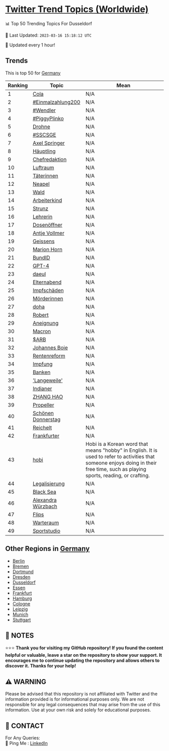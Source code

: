[Twitter Trend Topics (Worldwide)](https://github.com/ErcinDedeoglu/Twitter-Trend-Topics)
==========


📊 Top 50 Trending Topics For Dusseldorf

📆 Last Updated: `2023-03-16 15:18:12 UTC`

🔧 Updated every 1 hour!


## Trends

This is top 50 for [Germany](</Germany>)

| Ranking | Topic | Mean |
| ------- | ------------ | ------------ |
| 1 | [Cola](http://twitter.com/search?q=Cola) | N/A |
| 2 | [#Einmalzahlung200](http://twitter.com/search?q=%23Einmalzahlung200) | N/A |
| 3 | [#Wendler](http://twitter.com/search?q=%23Wendler) | N/A |
| 4 | [#PiggyPlinko](http://twitter.com/search?q=%23PiggyPlinko) | N/A |
| 5 | [Drohne](http://twitter.com/search?q=Drohne) | N/A |
| 6 | [#SSCSGE](http://twitter.com/search?q=%23SSCSGE) | N/A |
| 7 | [Axel Springer](http://twitter.com/search?q=Axel+Springer) | N/A |
| 8 | [Häuptling](http://twitter.com/search?q=H%c3%a4uptling) | N/A |
| 9 | [Chefredaktion](http://twitter.com/search?q=Chefredaktion) | N/A |
| 10 | [Luftraum](http://twitter.com/search?q=Luftraum) | N/A |
| 11 | [Täterinnen](http://twitter.com/search?q=T%c3%a4terinnen) | N/A |
| 12 | [Neapel](http://twitter.com/search?q=Neapel) | N/A |
| 13 | [Wald](http://twitter.com/search?q=Wald) | N/A |
| 14 | [Arbeiterkind](http://twitter.com/search?q=Arbeiterkind) | N/A |
| 15 | [Strunz](http://twitter.com/search?q=Strunz) | N/A |
| 16 | [Lehrerin](http://twitter.com/search?q=Lehrerin) | N/A |
| 17 | [Dosenöffner](http://twitter.com/search?q=Dosen%c3%b6ffner) | N/A |
| 18 | [Antje Vollmer](http://twitter.com/search?q=Antje+Vollmer) | N/A |
| 19 | [Geissens](http://twitter.com/search?q=Geissens) | N/A |
| 20 | [Marion Horn](http://twitter.com/search?q=Marion+Horn) | N/A |
| 21 | [BundID](http://twitter.com/search?q=BundID) | N/A |
| 22 | [GPT-4](http://twitter.com/search?q=GPT-4) | N/A |
| 23 | [daeul](http://twitter.com/search?q=daeul) | N/A |
| 24 | [Elternabend](http://twitter.com/search?q=Elternabend) | N/A |
| 25 | [Impfschäden](http://twitter.com/search?q=Impfsch%c3%a4den) | N/A |
| 26 | [Mörderinnen](http://twitter.com/search?q=M%c3%b6rderinnen) | N/A |
| 27 | [doha](http://twitter.com/search?q=doha) | N/A |
| 28 | [Robert](http://twitter.com/search?q=Robert) | N/A |
| 29 | [Aneignung](http://twitter.com/search?q=Aneignung) | N/A |
| 30 | [Macron](http://twitter.com/search?q=Macron) | N/A |
| 31 | [$ARB](http://twitter.com/search?q=%24ARB) | N/A |
| 32 | [Johannes Boie](http://twitter.com/search?q=Johannes+Boie) | N/A |
| 33 | [Rentenreform](http://twitter.com/search?q=Rentenreform) | N/A |
| 34 | [Impfung](http://twitter.com/search?q=Impfung) | N/A |
| 35 | [Banken](http://twitter.com/search?q=Banken) | N/A |
| 36 | ['Langeweile'](http://twitter.com/search?q=%27Langeweile%27) | N/A |
| 37 | [Indianer](http://twitter.com/search?q=Indianer) | N/A |
| 38 | [ZHANG HAO](http://twitter.com/search?q=ZHANG+HAO) | N/A |
| 39 | [Propeller](http://twitter.com/search?q=Propeller) | N/A |
| 40 | [Schönen Donnerstag](http://twitter.com/search?q=Sch%c3%b6nen+Donnerstag) | N/A |
| 41 | [Reichelt](http://twitter.com/search?q=Reichelt) | N/A |
| 42 | [Frankfurter](http://twitter.com/search?q=Frankfurter) | N/A |
| 43 | [hobi](http://twitter.com/search?q=hobi) | Hobi is a Korean word that means "hobby" in English. It is used to refer to activities that someone enjoys doing in their free time, such as playing sports, reading, or crafting. |
| 44 | [Legalisierung](http://twitter.com/search?q=Legalisierung) | N/A |
| 45 | [Black Sea](http://twitter.com/search?q=Black+Sea) | N/A |
| 46 | [Alexandra Würzbach](http://twitter.com/search?q=Alexandra+W%c3%bcrzbach) | N/A |
| 47 | [Flips](http://twitter.com/search?q=Flips) | N/A |
| 48 | [Warteraum](http://twitter.com/search?q=Warteraum) | N/A |
| 49 | [Sportstudio](http://twitter.com/search?q=Sportstudio) | N/A |



## Other Regions in [Germany](</Germany>)

* [Berlin](</Germany/Berlin.md>)
* [Bremen](</Germany/Bremen.md>)
* [Dortmund](</Germany/Dortmund.md>)
* [Dresden](</Germany/Dresden.md>)
* [Dusseldorf](</Germany/Dusseldorf.md>)
* [Essen](</Germany/Essen.md>)
* [Frankfurt](</Germany/Frankfurt.md>)
* [Hamburg](</Germany/Hamburg.md>)
* [Cologne](</Germany/Cologne.md>)
* [Leipzig](</Germany/Leipzig.md>)
* [Munich](</Germany/Munich.md>)
* [Stuttgart](</Germany/Stuttgart.md>)



## 📝 NOTES

⭐⭐⭐ **Thank you for visiting my GitHub repository! If you found the content helpful or valuable, leave a star on the repository to show your support. It encourages me to continue updating the repository and allows others to discover it. Thanks for your help!**


## ⚠️ WARNING

Please be advised that this repository is not affiliated with Twitter and the information provided is for informational purposes only. We are not responsible for any legal consequences that may arise from the use of this information. Use at your own risk and solely for educational purposes.


## 📨 CONTACT

 For Any Queries:  
            🏓 Ping Me : [LinkedIn](https://www.linkedin.com/in/ercindedeoglu/)

